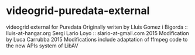 # videogrid-puredata-external
videogrid external for Puredata 
Originally writen by
Lluis Gomez i Bigorda :: lluis-at-hangar.org
Sergi Lario Loyo      :: slario-at-gmail.com
2015 Modification by Luca Carrubba
2015 Modifications include adaptation of ffmpeg code to the new APIs system of LibAV
